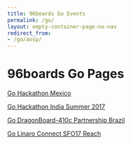 ```yaml
---
title: 96boards Go Events
permalink: /go/
layout: empty-container-page-no-nav
redirect_from:
- /go/aosp/
---
```

# 96boards Go Pages

[Go Hackathon Mexico](/go/hackathon-mexico/)


[Go Hackathon India Summer 2017](/go/hackathon-indiasummer2017/)


[Go DragonBoard-410c Partnership Brazil](/go/db410c-partnership-brazil/)


[Go Linaro Connect SFO17 Reach](/go/sfo17-connect-reach/)
